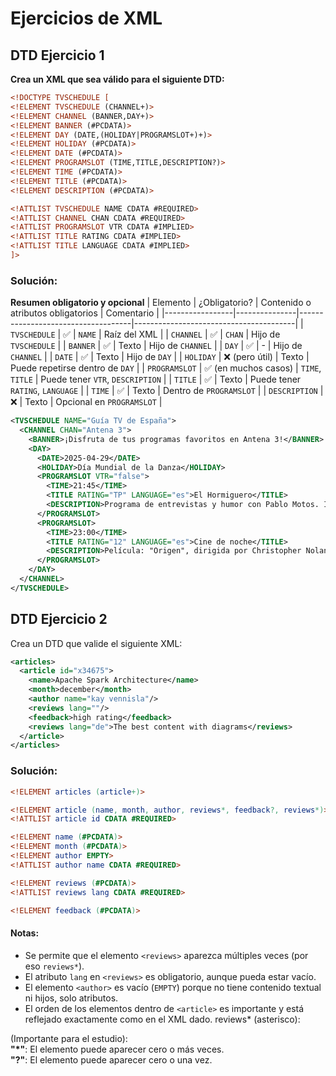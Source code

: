 # Ejercicios de XML
## DTD Ejercicio 1 

**Crea un XML que sea válido para el siguiente DTD:**

```xml
<!DOCTYPE TVSCHEDULE [
<!ELEMENT TVSCHEDULE (CHANNEL+)>
<!ELEMENT CHANNEL (BANNER,DAY+)>
<!ELEMENT BANNER (#PCDATA)>
<!ELEMENT DAY (DATE,(HOLIDAY|PROGRAMSLOT+)+)>
<!ELEMENT HOLIDAY (#PCDATA)>
<!ELEMENT DATE (#PCDATA)>
<!ELEMENT PROGRAMSLOT (TIME,TITLE,DESCRIPTION?)>
<!ELEMENT TIME (#PCDATA)>
<!ELEMENT TITLE (#PCDATA)>
<!ELEMENT DESCRIPTION (#PCDATA)>

<!ATTLIST TVSCHEDULE NAME CDATA #REQUIRED>
<!ATTLIST CHANNEL CHAN CDATA #REQUIRED>
<!ATTLIST PROGRAMSLOT VTR CDATA #IMPLIED>
<!ATTLIST TITLE RATING CDATA #IMPLIED>
<!ATTLIST TITLE LANGUAGE CDATA #IMPLIED>
]>
```
### Solución:
**Resumen obligatorio y opcional**
| Elemento        | ¿Obligatorio? | Contenido o atributos obligatorios | Comentario                            |
|-----------------|---------------|------------------------------------|----------------------------------------|
| `TVSCHEDULE`    | ✅            | `NAME`                             | Raíz del XML                           |
| `CHANNEL`       | ✅            | `CHAN`                             | Hijo de `TVSCHEDULE`                   |
| `BANNER`        | ✅            | Texto                              | Hijo de `CHANNEL`                      |
| `DAY`           | ✅            | -                                  | Hijo de `CHANNEL`                      |
| `DATE`          | ✅            | Texto                              | Hijo de `DAY`                          |
| `HOLIDAY`       | ❌ (pero útil) | Texto                              | Puede repetirse dentro de `DAY`       |
| `PROGRAMSLOT`   | ✅ (en muchos casos) | `TIME`, `TITLE`               | Puede tener `VTR`, `DESCRIPTION`      |
| `TITLE`         | ✅            | Texto                              | Puede tener `RATING`, `LANGUAGE`      |
| `TIME`          | ✅            | Texto                              | Dentro de `PROGRAMSLOT`               |
| `DESCRIPTION`   | ❌            | Texto                              | Opcional en `PROGRAMSLOT`             |


```xml
<TVSCHEDULE NAME="Guía TV de España">
  <CHANNEL CHAN="Antena 3">
    <BANNER>¡Disfruta de tus programas favoritos en Antena 3!</BANNER>
    <DAY>
      <DATE>2025-04-29</DATE>
      <HOLIDAY>Día Mundial de la Danza</HOLIDAY>
      <PROGRAMSLOT VTR="false">
        <TIME>21:45</TIME>
        <TITLE RATING="TP" LANGUAGE="es">El Hormiguero</TITLE>
        <DESCRIPTION>Programa de entrevistas y humor con Pablo Motos. Invitado especial: Pedro Pascal.</DESCRIPTION>
      </PROGRAMSLOT>
      <PROGRAMSLOT>
        <TIME>23:00</TIME>
        <TITLE RATING="12" LANGUAGE="es">Cine de noche</TITLE>
        <DESCRIPTION>Película: "Origen", dirigida por Christopher Nolan.</DESCRIPTION>
      </PROGRAMSLOT>
    </DAY>
  </CHANNEL>
</TVSCHEDULE>
```

## DTD Ejercicio 2

Crea un DTD que valide el siguiente XML:

```xml
<articles>
  <article id="x34675">
    <name>Apache Spark Architecture</name>
    <month>december</month>
    <author name="kay vennisla"/>
    <reviews lang=""/>
    <feedback>high rating</feedback>
    <reviews lang="de">The best content with diagrams</reviews>
  </article>
</articles>
```

### Solución:

```dtd
<!ELEMENT articles (article+)>

<!ELEMENT article (name, month, author, reviews*, feedback?, reviews*)>
<!ATTLIST article id CDATA #REQUIRED>

<!ELEMENT name (#PCDATA)>
<!ELEMENT month (#PCDATA)>
<!ELEMENT author EMPTY>
<!ATTLIST author name CDATA #REQUIRED>

<!ELEMENT reviews (#PCDATA)>
<!ATTLIST reviews lang CDATA #REQUIRED>

<!ELEMENT feedback (#PCDATA)>
```

#### Notas:
- Se permite que el elemento `<reviews>` aparezca múltiples veces (por eso `reviews*`).
- El atributo `lang` en `<reviews>` es obligatorio, aunque pueda estar vacío.
- El elemento `<author>` es vacío (`EMPTY`) porque no tiene contenido textual ni hijos, solo atributos.
- El orden de los elementos dentro de `<article>` es importante y está reflejado exactamente como en el XML dado.
reviews* (asterisco):

(Importante para el estudio):\
**"*"**: El elemento <reviews> puede aparecer cero o más veces.\
**"?"**: El elemento <feedback> puede aparecer cero o una vez.
